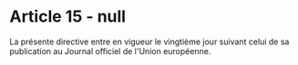 # Article 15 - null


La présente directive entre en vigueur le vingtième jour suivant celui de sa publication au Journal officiel de l'Union européenne.
